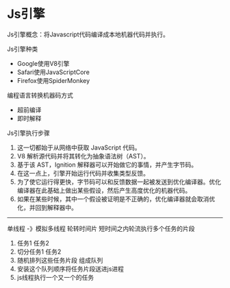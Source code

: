 <!--
 * @Author: 蔡鑫 1058360098@qq.com
 * @Date: 2021-01-12 15:08:30
 * @LastEditors: 蔡鑫 1058360098@qq.com
 * @LastEditTime: 2024-07-08 11:10:46
 * @FilePath: \docsify\docs\articles\technical\t5.md
 * @Description: 这是默认设置,请设置`customMade`, 打开koroFileHeader查看配置 进行设置: https://github.com/OBKoro1/koro1FileHeader/wiki/%E9%85%8D%E7%BD%AE
-->
# Js引擎

Js引擎概念：将Javascript代码编译成本地机器代码并执行。

Js引擎种类
- Google使用V8引擎
- Safari使用JavaScriptCore
- Firefox使用SpiderMonkey
 
编程语言转换机器码方式

- 超前编译
- 即时解释

Js引擎执行步骤

1. 这一切都始于从网络中获取 JavaScript 代码。
2. V8 解析源代码并将其转化为抽象语法树（AST）。
3. 基于该 AST，Ignition 解释器可以开始做它的事情，并产生字节码。
4. 在这一点上，引擎开始运行代码并收集类型反馈。
5. 为了使它运行得更快，字节码可以和反馈数据一起被发送到优化编译器。优化编译器在此基础上做出某些假设，然后产生高度优化的机器代码。
6. 如果在某些时候，其中一个假设被证明是不正确的，优化编译器就会取消优化，并回到解释器中。
 
---
单线程 -》模拟多线程
轮转时间片
短时间之内轮流执行多个任务的片段
1. 任务1 任务2
2. 切分任务1 任务2
3. 随机排列这些任务片段 组成队列
4. 安装这个队列顺序将任务片段送进js进程
5. js线程执行一个又一个的任务

